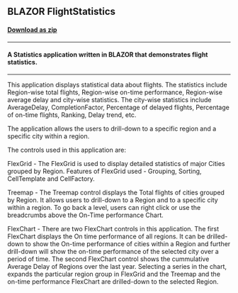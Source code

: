 ## BLAZOR FlightStatistics 
#### [Download as zip](https://grapecity.github.io/DownGit/#/home?url=https://github.com/GrapeCity/ComponentOne-Blazor-Samples/tree/master/NET_9/General/FlightStatistics)
____
#### A Statistics application written in BLAZOR that demonstrates flight statistics.
____
This application displays statistical data about flights. The statistics include Region-wise total flights,
Region-wise on-time performance, Region-wise average delay and city-wise statistics. The city-wise statistics
include AverageDelay, CompletionFactor, Percentage of delayed flights, Percentage of on-time flights,
Ranking, Delay trend, etc.

The application allows the users to drill-down to a specific region and a specific city within a region.

The controls used in this application are:

FlexGrid - The FlexGrid is used to display detailed statistics of major Cities grouped by Region. Features
of FlexGrid used - Grouping, Sorting, CellTemplate and CellFactory.

Treemap - The Treemap control displays the Total flights of cities grouped by Region. It allows users to
drill-down to a Region and to a specific city within a region. To go back a level, users can right click
or use the breadcrumbs above the On-Time performance Chart.

FlexChart - There are two FlexChart controls in this application. The first FlexChart displays the On time
performance of all regions. It can be drilled-down to show the On-time performance of cities within a Region
and further drill-down will show the on-time performance of the selected city over a period of time.
The second FlexChart control shows the cummulative Average Delay of Regions over the last year. Selecting a
series in the chart, expands the particular region group in FlexGrid and the Treemap and the on-time performance
FlexChart are drilled-down to the selected Region.
